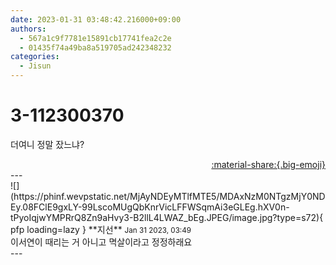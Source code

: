 ```yaml
---
date: 2023-01-31 03:48:42.216000+09:00
authors:
  - 567a1c9f7781e15891cb17741fea2c2e
  - 01435f74a49ba8a519705ad242348232
categories:
  - Jisun
---
```


# 3-112300370

<div class="post-container" markdown="1">
<div class="content-container md-sidebar__scrollwrap" markdown="1">

더여니 정말 잤느냐?

</div>
</div>

<div style="text-align: right;" markdown="1">
<a href="https://weverse.io/fromis9/fanpost/3-112300370" style="text-align: right;">:material-share:{.big-emoji}</a>
</div>
---

<div class="comments-container md-sidebar__scrollwrap" markdown="1">
<div class="comment" markdown="1">
<div class='id-container' markdown="1">
![](https://phinf.wevpstatic.net/MjAyNDEyMTlfMTE5/MDAxNzM0NTgzMjY0NDEy.08FClE9gxLY-99LscoMUgQbKnrVicLFFWSqmAi3eGLEg.hXV0n-tPyoIqjwYMPRrQ8Zn9aHvy3-B2llL4LWAZ_bEg.JPEG/image.jpg?type=s72){ pfp loading=lazy }
**<span class="artist">지선</span>** <small>Jan 31 2023, 03:49</small><br>
</div>
<div class='comment-body' markdown="1">
이서연이 때리는 거 아니고 멱살이라고 정정하래요
</div>
</div>
</div>
---
